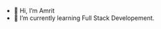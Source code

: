 - 👋 Hi, I’m Amrit
- 🌱 I’m currently learning Full Stack Developement.


<!---
Amritpal-Kaur0/Amritpal-Kaur0 is a ✨ special ✨ repository because its `README.md` (this file) appears on your GitHub profile.
You can click the Preview link to take a look at your changes.
--->
